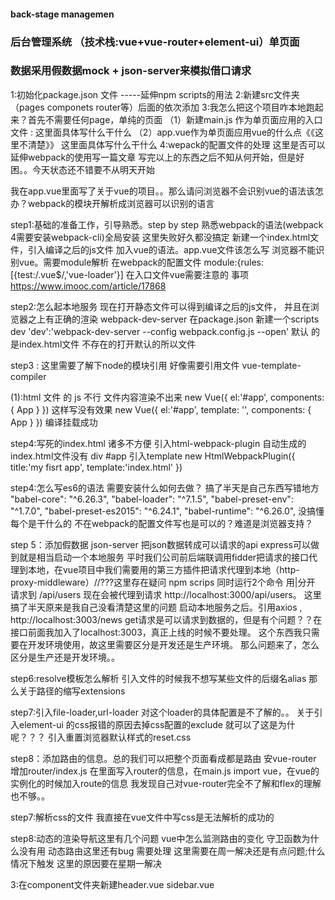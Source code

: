 #### back-stage managemen
### 后台管理系统 （技术栈:vue+vue-router+element-ui）单页面
### 数据采用假数据mock + json-server来模拟借口请求

<!-- 这里记录我实践的思路和过程 -->
1:初始化package.json 文件 -----延伸npm scripts的用法
2:新建src文件夹（pages componets router等）后面的依次添加
3:我怎么把这个项目咋本地跑起来？首先不需要任何page，单纯的页面
（1）新建main.js 作为单页面应用的入口文件 : 这里面具体写什么干什么
（2）app.vue作为单页面应用vue的什么点《《这里不清楚》》 这里面具体写什么干什么
4:wepack的配置文件的处理 这里是否可以延伸webpack的使用写一篇文章
写完以上的东西之后不知从何开始，但是好困。。今天状态还不错要不从明天开始

我在app.vue里面写了关于vue的项目。。那么请问浏览器不会识别vue的语法该怎办？webpack的模块开解析成浏览器可以识别的语言

step1:基础的准备工作，引导熟悉。step by step
熟悉webpack的语法(webpack 4需要安装webpack-cli)全局安装 这里失败好久都没搞定
新建一个index.html文件，引入编译之后的js文件
加入vue的语法。app.vue文件该怎么写 
浏览器不能识别vue。需要module解析
在webpack的配置文件 module:{rules:[{test:/\.vue$/,'vue-loader'}]
在入口文件vue需要注意的 事项
https://www.imooc.com/article/17868

step2:怎么起本地服务
现在打开静态文件可以得到编译之后的js文件， 并且在浏览器之上有正确的渲染
webpack-dev-server 
在package.json 新建一个scripts dev
'dev':'webpack-dev-server --config webpack.config.js --open' 
默认 的是index.html文件  不存在的打开默认的所以文件 

step3 : 这里需要了解下node的模块引用
好像需要引用文件
vue-template-compiler
<!--  -->
(1):html 文件 的 js 不行
文件内容渲染不出来
new Vue({
    el:'#app',
	components: { App } 
})
这样写没有效果
new Vue({
    el:'#app',
    template: '<App/>',
	components: { App }
})
编译挂载成功

step4:写死的index.html 诸多不方便
引入html-webpack-plugin 
自动生成的index.html文件没有 div #app
引入template
 new HtmlWebpackPlugin({
    title:'my fisrt app',
    template:'index.html'
})

step4:怎么写es6的语法
需要安装什么如何去做？
搞了半天是自己东西写错地方
    "babel-core": "^6.26.3",
    "babel-loader": "^7.1.5",
    "babel-preset-env": "^1.7.0",
    "babel-preset-es2015": "^6.24.1",
    "babel-runtime": "^6.26.0",
没搞懂每个是干什么的
不在webpack的配置文件写也是可以的？难道是浏览器支持？

step 5：添加假数据
json-server 把json数据转成可以请求的api
express可以做到就是相当启动一个本地服务
平时我们公司前后端联调用fidder把请求的接口代理到本地，在vue项目中我们需要用的第三方插件把请求代理到本地（http-proxy-middleware）//???这里存在疑问
npm scrips 同时运行2个命令 用|分开
请求到 /api/users 现在会被代理到请求 http://localhost:3000/api/users。
这里搞了半天原来是我自己没看清楚这里的问题
启动本地服务之后。引用axios , http://localhost:3003/news get请求是可以请求到数据的，但是有个问题？？在接口前面我加入了localhost:3003，真正上线的时候不要处理。
这个东西我只需要在开发环境使用，故这里需要区分是开发还是生产环境。
那么问题来了，怎么区分是生产还是开发环境。。

step6:resolve模板怎么解析
引入文件的时候我不想写某些文件的后缀名alias
那么关于路径的缩写extensions

step7:引入file-loader,url-loader 对这个loader的具体配置是不了解的。。
关于引入element-ui 的css报错的原因去掉css配置的exclude 就可以了这是为什呢？？？
引入重置浏览器默认样式的reset.css

step8：添加路由的信息。总的我们可以把整个页面看成都是路由
安vue-router 
增加router/index.js 在里面写入router的信息，在main.js import vue，在vue的实例化的时候加入route的信息
我发现自己对vue-router完全不了解和flex的理解也不够。。

step7:解析css的文件
我直接在vue文件中写css是无法解析的成功的

step8:动态的渲染导航这里有几个问题
vue中怎么监测路由的变化 守卫函数为什么没有用
动态路由这里还有bug 需要处理
这里需要在周一解决还是有点问题;什么情况下触发
这里的原因要在星期一解决

3:在component文件夹新建header.vue sidebar.vue


<!-- #### 快速打开md文件的快捷键ctrl+shift+v -->



